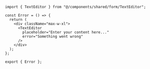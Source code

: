 ﻿```tsx
import { TextEditor } from "@/components/shared/form/TextEditor";

const Error = () => {
  return (
    <div className="max-w-xl">
      <TextEditor
        placeholder="Enter your content here..."
        error="Something went wrong"
      />
    </div>
  );
};

export { Error };

```

